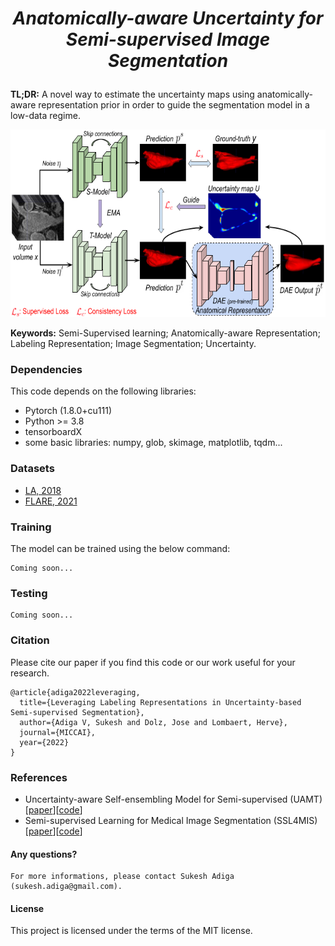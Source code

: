 #  <p align="center"> _Anatomically-aware Uncertainty for Semi-supervised Image Segmentation_

**TL;DR:** A novel way to estimate the uncertainty maps using anatomically-aware representation prior in order to guide the segmentation model in a low-data regime.

<p align="center">  <img src = 'Files/Anatomical_rep_Arch.png' height = '300px'>

**Keywords:** Semi-Supervised learning; Anatomically-aware Representation; Labeling Representation; Image Segmentation; Uncertainty.


### Dependencies
This code depends on the following libraries:

- Pytorch (1.8.0+cu111)
- Python >= 3.8
- tensorboardX
- some basic libraries: numpy, glob, skimage, matplotlib, tqdm...

### Datasets
- [LA, 2018](https://github.com/yulequan/UA-MT/tree/master/data)
- [FLARE, 2021](https://flare.grand-challenge.org/FLARE21/)

### Training
The model can be trained using the below command:  
```
Coming soon...
```

### Testing
```
Coming soon...
```

### Citation
Please cite our paper if you find this code or our work useful for your research.

```
@article{adiga2022leveraging,
  title={Leveraging Labeling Representations in Uncertainty-based Semi-supervised Segmentation},
  author={Adiga V, Sukesh and Dolz, Jose and Lombaert, Herve},
  journal={MICCAI},
  year={2022}
}
```

### References
- Uncertainty-aware Self-ensembling Model for Semi-supervised (UAMT) [[paper](https://arxiv.org/abs/1907.07034)][[code](https://github.com/yulequan/UA-MT)]
- Semi-supervised Learning for Medical Image Segmentation (SSL4MIS) [[paper](https://arxiv.org/abs/2012.07042)][[code](https://github.com/HiLab-git/SSL4MIS/tree/master/code)]

#### Any questions?
```
For more informations, please contact Sukesh Adiga (sukesh.adiga@gmail.com).
```

#### License
This project is licensed under the terms of the MIT license. 
